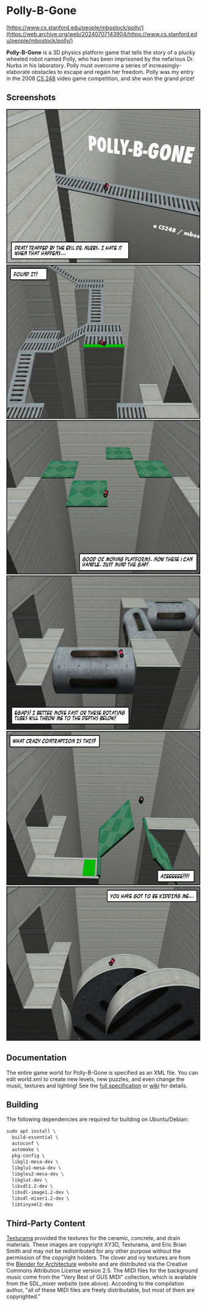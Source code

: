 # Polly-B-Gone

[https://www.cs.stanford.edu/people/mbostock/polly/](https://web.archive.org/web/20240707143904/https://www.cs.stanford.edu/people/mbostock/polly/)

**Polly-B-Gone** is a 3D physics platform game that tells the story of a plucky wheeled robot named Polly, who has been imprisoned by the nefarious Dr. Nurbs in his laboratory. Polly must overcome a series of increasingly-elaborate obstacles to escape and regain her freedom. Polly was my entry in the 2008 [CS 248](https://web.archive.org/web/20240707143904/http://graphics.stanford.edu/courses/cs248-08/) video game competition, and she won the grand prize!

## Screenshots

<img src="doc/intro.jpg" width="640" height="400" border="2">
<img src="doc/a-breakthrough.jpg" width="640" height="400" border="2">
<img src="doc/living-on-the-edge.jpg" width="640" height="400" border="2">
<img src="doc/i-saw-this-on-tv.jpg" width="640" height="400" border="2">
<img src="doc/airborne.jpg" width="640" height="400" border="2">
<img src="doc/a-balancing-act.jpg" width="640" height="400" border="2">

## Documentation

The entire game world for Polly-B-Gone is specified as an XML file. You can edit world.xml to create new levels, new puzzles, and even change the music, textures and lighting! See the [full specification](doc/xml-format.html) or [wiki](https://github.com/mbostock/polly-b-gone/wiki) for details.

## Building

The following dependencies are required for building on Ubuntu/Debian:
```
sudo apt install \
  build-essential \
  autoconf \
  automake \
  pkg-config \
  libgl1-mesa-dev \
  libglu1-mesa-dev \
  libgles2-mesa-dev \
  libglut-dev \
  libsdl1.2-dev \
  libsdl-image1.2-dev \
  libsdl-mixer1.2-dev \
  libtinyxml2-dev
```

## Third-Party Content

[Texturama](http://texturama.com/) provided the textures for the ceramic, concrete, and drain materials. These images are copyright XY3D, Texturama, and Eric Brian Smith and may not be redistributed for any other purpose without the permission of the copyright holders. The clover and ivy textures are from the [Blender for Architecture](http://blender-archi.tuxfamily.org/) website and are distributed via the Creative Commons Attribution License version 2.5. The MIDI files for the background music come from the "Very Best of GUS MIDI" collection, which is available from the SDL_mixer website (see above). According to the compilation author, "all of these MIDI files are freely distributable, but most of them are copyrighted."

